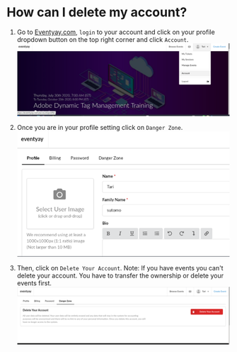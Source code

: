 
# How can I delete my account?


1. Go to [Eventyay.com](https://eventyay.com), `login` to your account and click on your profile dropdown button on the top right corner and click `Account`. 
![delete account](/images/how-can-I-delete-my-account-1.png)

2. Once you are in your profile setting click on `Danger Zone`.
![delete account](/images/how-can-I-delete-my-account-2.png)

3. Then, click on `Delete Your Account`.
    Note: If you have events you can't delete your account. You have to transfer the ownership or delete your events first.
![delete account](/images/how-can-I-delete-my-account-3.png)


